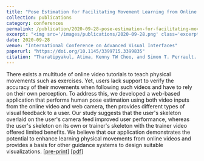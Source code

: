 ```yaml
---
title: "Pose Estimation for Facilitating Movement Learning from Online Videos"
collection: publications
category: conferences
permalink: /publication/2020-09-28-pose-estimation-for-facilitating-movement-learning
excerpt: "<img src='/images/publications/2020-09-28.png' class='excerpt-media' />"
date: 2020-09-28
venue: "International Conference on Advanced Visual Interfaces"
paperurl: "https://doi.org/10.1145/3399715.3399835"
citation: "Tharatipyakul, Atima, Kenny TW Choo, and Simon T. Perrault. &quot;Pose estimation for facilitating movement learning from online videos.&quot; <i>Proceedings of the International Conference on Advanced Visual Interfaces.</i> 2020."
---
```


There exists a multitude of online video tutorials to teach physical movements such as exercises. Yet, users lack support to verify the accuracy of their movements when following such videos and have to rely on their own perception. To address this, we developed a web-based application that performs human pose estimation using both video inputs from the online video and web camera, then provides different types of visual feedback to a user. Our study suggests that the user's skeleton overlaid on the user's camera feed improved user performance, whereas the user's skeleton on its own or trainer's skeleton with the trainer video offered limited benefits. We believe that our application demonstrates the potential to enhance learning physical movements from online videos and provides a basis for other guidance systems to design suitable visualizations. [[pre-print](https://arxiv.org/abs/2004.03209)] [[pdf](https://dl.acm.org/doi/10.1145/3399715.3399835?cid=99659116563)]
